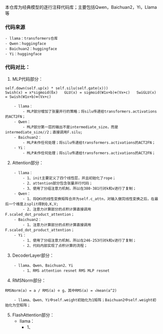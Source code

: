 本仓库为经典模型的逐行注释代码库；主要包括Qwen，Baichuan2，Yi，Llama等
### 代码来源
    - llama：transformers仓库
    - Qwen：huggingface
    - Baichuan2：huggingface
    - Yi：huggingface

### 代码对比：

1. MLP代码部分：
```
self.down(self.up(x) * self.silu(self.gate(x)))        
Swish(x) = x*sigmoid(ßx)   GLU(x) = sigmoid(W1x+b)⊗(Vx+c)   SwiGLU(x) = Swish(W1x+b)⊗(Vx+c)
```
```
    - llama：
        - MLP部分增加了张量并行的策略；将silu传递给transformers.activations的ACT2FN；
    - Qwen：
        - MLP部分第一层的输出不是intermediate_size，而是intermediate_size//2；直接调用F.silu;
    - Baichuan2：
        - MLP未作任何处理；将silu传递给transformers.activations的ACT2FN；
    - Yi：
        - MLP未作任何处理；将silu传递给transformers.activations的ACT2FN；
```

2. Attention部分：
```
    - llama：
        - 1、init主要定义了四个线性层，并且初始化了rope；
        - 2、attention部分包含张量并行代码；
        - 3、使用了分组注意力机制，所以在380-381行对k和v进行了复制；
    - Qwen：
        - 1、将QKV的线性变换矩阵合并为self.c_attn，对输入做完线性变换之后，在最后一个维度上split得到Q,K,V;
        - 2、注意力计算部分的点积计算直接调用F.scaled_dot_product_attention；
    - Baichuan2：
        - 1、注意力计算部分的点积计算直接调用F.scaled_dot_product_attention；
    - Yi：
        - 1、使用了分组注意力机制，所以在246-253行对k和v进行了复制；
        - 2、代码内部实现了点积计算的流程；
```

3. DecoderLayer部分：
```
    - llama、Qwen、Baichuan2、Yi
        - 1、RMS attention resnet RMS MLP resnet
```

4. RMSNorm部分：
```
RMSNorm(a) = a / RMS(a) ⊙ g，其中RMS(a) = √mean(a^2)
```
```
    - llama、Qwen、Yi中self.weight初始化为1矩阵；Baichuan2中self.weight初始化为空矩阵；
```

5. FlashAttention部分：
    - llama：
        - 1、